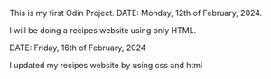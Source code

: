 This is my first Odin Project. DATE: Monday, 12th of February, 2024.

I will be doing a recipes website using only HTML.

DATE: Friday, 16th of February, 2024

I updated my recipes website by using css and html